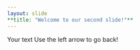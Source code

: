 ```yaml
---
layout: slide
**title: "Welcome to our second slide!"**
---
```

Your text
Use the left arrow to go back!
